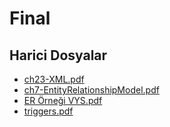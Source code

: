 # Final


<!--HariciDosyalar-->

## Harici Dosyalar

- [ch23-XML.pdf](./ch23-XML.pdf)
- [ch7-EntityRelationshipModel.pdf](./ch7-EntityRelationshipModel.pdf)
- [ER Örneği VYS.pdf](./ER%20%C3%96rne%C4%9Fi%20VYS.pdf)
- [triggers.pdf](./triggers.pdf)


<!--HariciDosyalar-->

